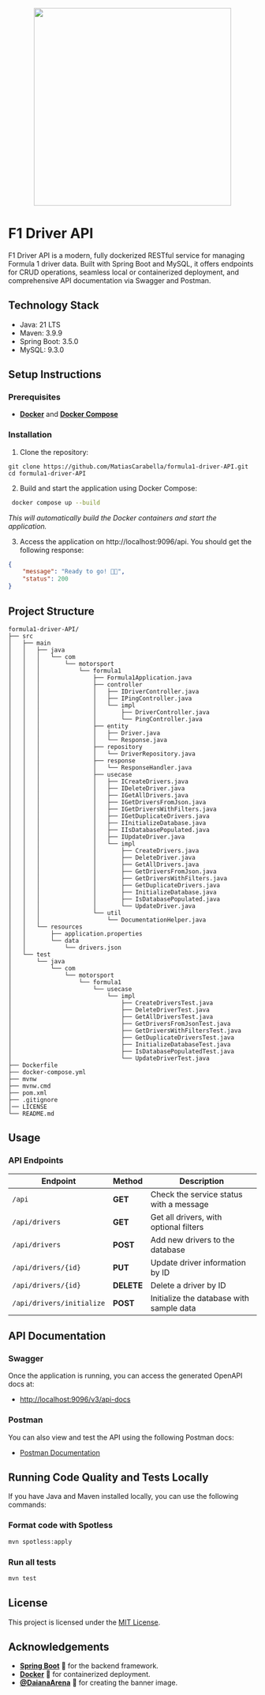 <p align="center"><a href="https://spring.io/" target="_blank"><img src="https://i.imgur.com/ctXVIWc.jpg" width="400"></a></p>

# F1 Driver API

F1 Driver API is a modern, fully dockerized RESTful service for managing Formula 1 driver data. Built with Spring Boot and MySQL, it offers endpoints for CRUD operations, seamless local or containerized deployment, and comprehensive API documentation via Swagger and Postman.

## Technology Stack

- Java: 21 LTS
- Maven: 3.9.9
- Spring Boot: 3.5.0
- MySQL: 9.3.0

## Setup Instructions

### Prerequisites
- [**Docker**](https://docs.docker.com/get-started/get-docker/) and [**Docker Compose**](https://docs.docker.com/compose/)

### Installation
1. Clone the repository:
```
git clone https://github.com/MatiasCarabella/formula1-driver-API.git
cd formula1-driver-API
```

2. Build and start the application using Docker Compose:
```bash
 docker compose up --build 
 ```
_This will automatically build the Docker containers and start the application._

3. Access the application on http://localhost:9096/api. You should get the following response:
```json
{
    "message": "Ready to go! 🚦🏁",
    "status": 200
}
 ```

## Project Structure
```
formula1-driver-API/
├── src
│   ├── main
│   │   ├── java
│   │   │   └── com
│   │   │       └── motorsport
│   │   │           └── formula1
│   │   │               ├── Formula1Application.java
│   │   │               ├── controller
│   │   │               │   ├── IDriverController.java
│   │   │               │   ├── IPingController.java
│   │   │               │   └── impl
│   │   │               │       ├── DriverController.java
│   │   │               │       └── PingController.java
│   │   │               ├── entity
│   │   │               │   ├── Driver.java
│   │   │               │   └── Response.java
│   │   │               ├── repository
│   │   │               │   └── DriverRepository.java
│   │   │               ├── response
│   │   │               │   └── ResponseHandler.java
│   │   │               ├── usecase
│   │   │               │   ├── ICreateDrivers.java
│   │   │               │   ├── IDeleteDriver.java
│   │   │               │   ├── IGetAllDrivers.java
│   │   │               │   ├── IGetDriversFromJson.java
│   │   │               │   ├── IGetDriversWithFilters.java
│   │   │               │   ├── IGetDuplicateDrivers.java
│   │   │               │   ├── IInitializeDatabase.java
│   │   │               │   ├── IIsDatabasePopulated.java
│   │   │               │   ├── IUpdateDriver.java
│   │   │               │   └── impl
│   │   │               │       ├── CreateDrivers.java
│   │   │               │       ├── DeleteDriver.java
│   │   │               │       ├── GetAllDrivers.java
│   │   │               │       ├── GetDriversFromJson.java
│   │   │               │       ├── GetDriversWithFilters.java
│   │   │               │       ├── GetDuplicateDrivers.java
│   │   │               │       ├── InitializeDatabase.java
│   │   │               │       ├── IsDatabasePopulated.java
│   │   │               │       └── UpdateDriver.java
│   │   │               └── util
│   │   │                   └── DocumentationHelper.java
│   │   └── resources
│   │       ├── application.properties
│   │       └── data
│   │           └── drivers.json
│   └── test
│       └── java
│           └── com
│               └── motorsport
│                   └── formula1
│                       └── usecase
│                           └── impl
│                               ├── CreateDriversTest.java
│                               ├── DeleteDriverTest.java
│                               ├── GetAllDriversTest.java
│                               ├── GetDriversFromJsonTest.java
│                               ├── GetDriversWithFiltersTest.java
│                               ├── GetDuplicateDriversTest.java
│                               ├── InitializeDatabaseTest.java
│                               ├── IsDatabasePopulatedTest.java
│                               └── UpdateDriverTest.java
├── Dockerfile
├── docker-compose.yml
├── mvnw
├── mvnw.cmd
├── pom.xml
├── .gitignore
│── LICENSE
└── README.md
```

## Usage
### API Endpoints

| Endpoint                     | Method | Description                              |
|------------------------------|--------|------------------------------------------|
| `/api`                        | **GET** | Check the service status with a message |
| `/api/drivers`                | **GET** | Get all drivers, with optional filters   |
| `/api/drivers`                | **POST**| Add new drivers to the database          |
| `/api/drivers/{id}`           | **PUT** | Update driver information by ID         |
| `/api/drivers/{id}`           | **DELETE**| Delete a driver by ID                   |
| `/api/drivers/initialize`     | **POST**| Initialize the database with sample data |

## API Documentation

### Swagger

Once the application is running, you can access the generated OpenAPI docs at:
- [http://localhost:9096/v3/api-docs](http://localhost:9096/v3/api-docs)

### Postman

You can also view and test the API using the following Postman docs:
- [Postman Documentation](https://documenter.getpostman.com/view/10146128/2s93JoxRFG)

## Running Code Quality and Tests Locally

If you have Java and Maven installed locally, you can use the following commands:

### Format code with Spotless
  ```sh
  mvn spotless:apply
  ```
### Run all tests
  ```sh
  mvn test
  ```

## License

This project is licensed under the [MIT License](LICENSE).

## Acknowledgements

- [**Spring Boot**](https://spring.io/projects/spring-boot) 🍃 for the backend framework.
- [**Docker**](https://www.docker.com/) 🐳 for containerized deployment.
- [**@DaianaArena**](https://github.com/DaianaArena) 💜 for creating the banner image.
